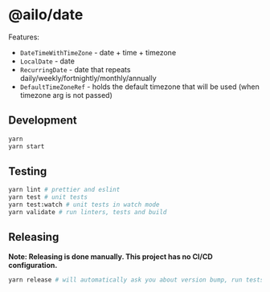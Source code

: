 # @ailo/date

Features:

- `DateTimeWithTimeZone` - date + time + timezone
- `LocalDate` - date
- `RecurringDate` - date that repeats daily/weekly/fortnightly/monthly/annually
- `DefaultTimeZoneRef` - holds the default timezone that will be used (when timezone arg is not passed)

## Development

```sh
yarn
yarn start
```

## Testing

```sh
yarn lint # prettier and eslint
yarn test # unit tests
yarn test:watch # unit tests in watch mode
yarn validate # run linters, tests and build
```

## Releasing

**Note: Releasing is done manually. This project has no CI/CD configuration.**

```sh
yarn release # will automatically ask you about version bump, run tests and build, and push new version to git & npm
```
